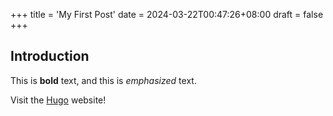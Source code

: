 +++
title = 'My First Post'
date = 2024-03-22T00:47:26+08:00
draft = false
+++
## Introduction

This is **bold** text, and this is *emphasized* text.

Visit the [Hugo](https://gohugo.io) website!
